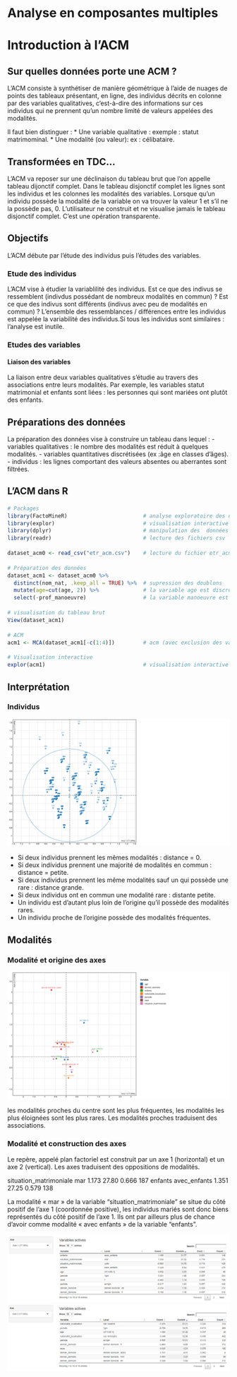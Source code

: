 Analyse en composantes multiples
================

# Introduction à l’ACM

## Sur quelles données porte une ACM ?

L’ACM consiste à synthétiser de manière géométrique à l’aide de nuages
de points des tableaux présentant, en ligne, des individus décrits en
colonne par des variables qualitatives, c’est-à-dire des informations
sur ces individus qui ne prennent qu’un nombre limité de valeurs
appelées des modalités.

Il faut bien distinguer : \* Une variable qualitative : exemple : statut
matrimominal. \* Une modalité (ou valeur): ex : célibataire.

## Transformées en TDC…

L’ACM va reposer sur une déclinaison du tableau brut que l’on appelle
tableau dijonctif complet. Dans le tableau disjonctif complet les lignes
sont les individus et les colonnes les modalités des variables. Lorsque
qu’un individu possède la modalité de la variable on va trouver la
valeur 1 et s’il ne la possède pas, 0. L’utilisateur ne construit et ne
visualise jamais le tableau disjonctif complet. C’est une opération
transparente.

## Objectifs

L’ACM débute par l’étude des individus puis l’études des variables.

### Etude des individus

L’ACM vise à étudier la variablilité des individus. Est ce que des
indivus se ressemblent (indivdus possédant de nombreux modalités en
commun) ? Est ce que des indivus sont différents (indivus avec peu de
modalités en commun) ? L’ensemble des ressemblances / différences entre
les individus est appelée la variabilité des individus.Si tous les
individus sont similaires : l’analyse est inutile.

### Etudes des variables

#### Liaison des variables

La liaison entre deux variables qualitatives s’étudie au travers des
associations entre leurs modalités. Par exemple, les variables statut
matrimonial et enfants sont liées : les personnes qui sont mariées ont
plutôt des enfants.

## Préparations des données

La préparation des données vise à construire un tableau dans lequel : -
variables qualitatives : le nombre des modalités est réduit à quelques
modalités. - variables quantitatives discrétisées (ex :âge en classes
d’âges). - individus : les lignes comportant des valeurs absentes ou
aberrantes sont filtrées.

## L’ACM dans R

``` r
# Packages
library(FactoMineR)                        # analyse exploratoire des donnees multivariées
library(explor)                            # visualisation interactive de l'ACM
library(dplyr)                             # manipulation des  données
library(readr)                             # lecture des fichiers csv

dataset_acm0 <- read_csv("etr_acm.csv")    # lecture du fichier etr_acm.csv

# Préparation des données 
dataset_acm1 <- dataset_acm0 %>%
  distinct(nom_nat, .keep_all = TRUE) %>%  # supression des doublons
  mutate(age=cut(age, 2)) %>%              # la variable age est discrétisée en deux intervalles égaux
  select(-prof_manoeuvre)                  # la variable manoeuvre est exclue de l'ACM. 

# visualisation du tableau brut 
View(dataset_acm1)

# ACM
acm1 <- MCA(dataset_acm1[-c(1:4)])         # acm (avec exclusion des variables 1 à 4).

# Visualisation interactive
explor(acm1)                               # visualisation interactive de l'ACM
```

## Interprétation

### Individus

![GitHub Logo](images/explor_ind.svg)

  - Si deux individus prennent les mêmes modalités : distance = 0.
  - Si deux individus prennent une majorité de modalités en commun :
    distance = petite.
  - Si deux individus prennent les même modalités sauf un qui possède
    une rare : distance grande.
  - Si deux individus ont en commun une modalité rare : distante petite.
  - Un individu est d’autant plus loin de l’origine qu’il possède des
    modalités rares.
  - Un individu proche de l’origine possède des modalités fréquentes.

## Modalités

### Modalité et origine des axes

![GitHub Logo](images/explor_var.svg)

les modalités proches du centre sont les plus fréquentes, les modalités
les plus éloignées sont les plus rares. Les modalités proches traduisent
des associations.

### Modalité et construction des axes

Le repère, appelé plan factoriel est construit par un axe 1 (horizontal)
et un axe 2 (vertical). Les axes traduisent des oppositions de
modalités.

situation\_matrimoniale mar 1.173 27.80 0.666 187 enfants avec\_enfants
1.351 27.25 0.579 138

La modalité « mar » de la variable “situation\_matrimoniale” se situe du
côté positif de l’axe 1 (coordonnée positive), les individus mariés sont
donc biens représentés du côté positif de l’axe 1. Ils ont par ailleurs
plus de chance d’avoir comme modalité « avec enfants » de la variable
“enfants”.

![GitHub Logo](images/var-axe1.PNG) ![GitHub Logo](images/var-axe2.PNG)
